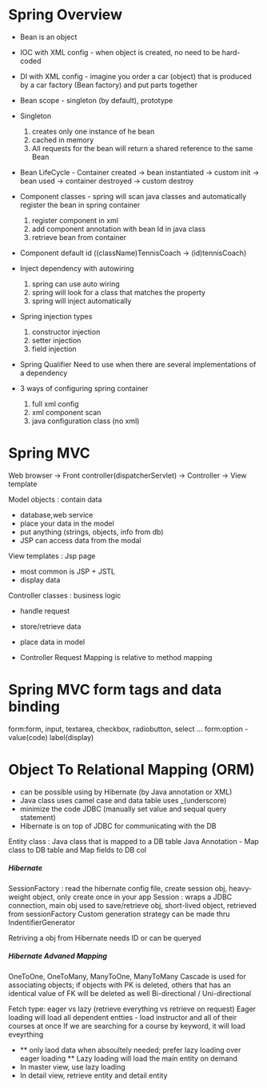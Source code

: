# Spring Overview

- Bean is an object
- IOC with XML config - when object is created, no need to be hard-coded
- DI with XML config - imagine you order a car (object) that is produced by a car factory (Bean factory) and put parts together 

- Bean scope - singleton (by default), prototype
- Singleton 
    1. creates only one instance of he bean
    2. cached in memory
    3. All requests for the bean will return a shared reference to the same Bean
    
- Bean LifeCycle - Container created -> bean instantiated -> custom init -> bean used -> container destroyed -> custom destroy

- Component classes - spring will scan java classes and automatically register the bean in spring container
    1. register component in xml
    2. add component annotation with bean Id in java class
    3. retrieve bean from container
    
- Component default id ((className)TennisCoach -> (id)tennisCoach)

- Inject dependency with autowiring
    1. spring can use auto wiring
    2. spring will look for a class that matches the property
    3. spring will inject automatically

- Spring injection types
    1. constructor injection
    2. setter injection
    3. field injection
    
- Spring Qualifier
    Need to use when there are several implementations of a dependency
    
- 3 ways of configuring spring container
    1. full xml config
    2. xml component scan
    3. java configuration class (no xml)

# Spring MVC
Web browser -> Front controller(dispatcherServlet) -> Controller -> View template 

Model objects : contain data
 - database,web service
 - place your data in the model
 - put anything (strings, objects, info from db)
 - JSP can access data from the modal
 
View templates : Jsp page
 - most common is JSP + JSTL
 - display data

Controller classes : business logic
 - handle request
 - store/retrieve data
 - place data in model
 
 - Controller Request Mapping is relative to method mapping
 
# Spring MVC form tags and data binding
form:form, input, textarea, checkbox, radiobutton, select ...
form:option - value(code) label(display)

# Object To Relational Mapping (ORM)
 - can be possible using by Hibernate (by Java annotation or XML)
 - Java class uses camel case and data table uses _(underscore)
 - minimize the code JDBC (manually set value and sequal query statement)
 - Hibernate is on top of JDBC for communicating with the DB

Entity class : Java class that is mapped to a DB table
Java Annotation - Map class to DB table and Map fields to DB col

##### Hibernate
SessionFactory : read the hibernate config file, create session obj, heavy-weight object, only create once in your app
Session : wraps a JDBC connection, main obj used to save/retrieve obj, short-lived object, retrieved from sessionFactory
Custom generation strategy can be made thru IndentifierGenerator

Retriving a obj from Hibernate needs ID or can be queryed

##### Hibernate Advaned Mapping
OneToOne, OneToMany, ManyToOne, ManyToMany
Cascade is used for associating objects; if objects with PK is deleted, others that has an identical value of FK will be deleted as well
Bi-directional / Uni-directional 

Fetch type: eager vs lazy (retrieve everything vs retrieve on request) 
Eager loading will load all dependent entties - load instructor and all of their courses at once 
If we are searching for a course by keyword, it will load eveyrthing
- ** only laod data when absoultely needed; prefer lazy loading over eager loading **
Lazy loading will load the main entity on demand
- In master view, use lazy loading
- In detail view, retrieve entity and detail entity
